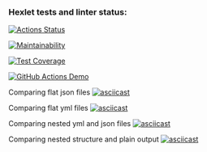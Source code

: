 ### Hexlet tests and linter status:
[![Actions Status](https://github.com/NickShelud/php-project-48/workflows/hexlet-check/badge.svg)](https://github.com/NickShelud/php-project-48/actions)

[![Maintainability](https://api.codeclimate.com/v1/badges/7ecc4d78c0301435eac2/maintainability)](https://codeclimate.com/github/NickShelud/php-project-48/maintainability)

[![Test Coverage](https://api.codeclimate.com/v1/badges/7ecc4d78c0301435eac2/test_coverage)](https://codeclimate.com/github/NickShelud/php-project-48/test_coverage)

[![GitHub Actions Demo](https://github.com/NickShelud/php-project-48/actions/workflows/github-actions-demo.yml/badge.svg)](https://github.com/NickShelud/php-project-48/actions/workflows/github-actions-demo.yml)

Comparing flat json files
[![asciicast](https://asciinema.org/a/541742.svg)](https://asciinema.org/a/541742)

Comparing flat yml files
[![asciicast](https://asciinema.org/a/546348.svg)](https://asciinema.org/a/546348)

Сomparing nested yml and json files
[![asciicast](https://asciinema.org/a/546347.svg)](https://asciinema.org/a/546347)

Comparing nested structure and plain output
[![asciicast](https://asciinema.org/a/546953.svg)](https://asciinema.org/a/546953)